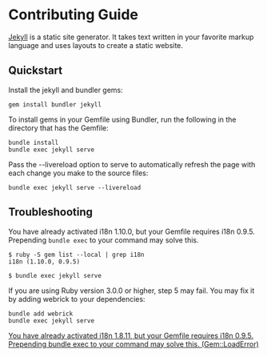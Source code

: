 # Contributing Guide

[Jekyll](https://jekyllrb.com/) is a static site generator. It takes text written in your favorite markup language and uses layouts to create a static website.

## Quickstart

Install the jekyll and bundler gems:

```shell
gem install bundler jekyll
```

To install gems in your Gemfile using Bundler, run the following in the directory that has the Gemfile:

```shell
bundle install
bundle exec jekyll serve
```

Pass the --livereload option to serve to automatically refresh the page with each change you make to the source files:

```shell
bundle exec jekyll serve --livereload
```

## Troubleshooting

You have already activated i18n 1.10.0, but your Gemfile requires i18n 0.9.5. Prepending `bundle exec` to your command may solve this.

```shell
$ ruby -S gem list --local | grep i18n
i18n (1.10.0, 0.9.5)

$ bundle exec jekyll serve
```

If you are using Ruby version 3.0.0 or higher, step 5 may fail. You may fix it by adding webrick to your dependencies:

```shell
bundle add webrick
bundle exec jekyll serve
```

[You have already activated i18n 1.8.11, but your Gemfile requires i18n 0.9.5. Prepending bundle exec to your command may solve this. (Gem::LoadError)](https://github.com/Homebrew/brew.sh/issues/845)
